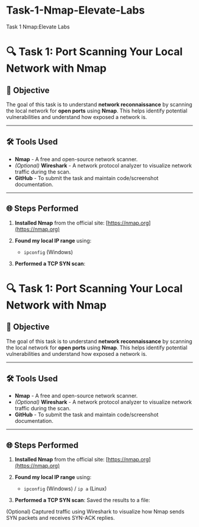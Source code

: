 # Task-1-Nmap-Elevate-Labs
Task 1 Nmap:Elevate Labs
# 🔍 Task 1: Port Scanning Your Local Network with Nmap

## 🚀 Objective

The goal of this task is to understand **network reconnaissance** by scanning the local network for **open ports** using **Nmap**. This helps identify potential vulnerabilities and understand how exposed a network is.

---

## 🛠 Tools Used

- **Nmap** - A free and open-source network scanner.
- *(Optional)* **Wireshark** - A network protocol analyzer to visualize network traffic during the scan.
- **GitHub** - To submit the task and maintain code/screenshot documentation.

---

## 🌐 Steps Performed

1. **Installed Nmap** from the official site: [https://nmap.org](https://nmap.org)
2. **Found my local IP range** using:
   - `ipconfig` (Windows)

3. **Performed a TCP SYN scan**:
# 🔍 Task 1: Port Scanning Your Local Network with Nmap

## 🚀 Objective

The goal of this task is to understand **network reconnaissance** by scanning the local network for **open ports** using **Nmap**. This helps identify potential vulnerabilities and understand how exposed a network is.

---

## 🛠 Tools Used

- **Nmap** - A free and open-source network scanner.
- *(Optional)* **Wireshark** - A network protocol analyzer to visualize network traffic during the scan.
- **GitHub** - To submit the task and maintain code/screenshot documentation.

---

## 🌐 Steps Performed

1. **Installed Nmap** from the official site: [https://nmap.org](https://nmap.org)
2. **Found my local IP range** using:
   - `ipconfig` (Windows) / `ip a` (Linux)
   
3. **Performed a TCP SYN scan**:
Saved the results to a file:

(Optional) Captured traffic using Wireshark to visualize how Nmap sends SYN packets and receives SYN-ACK replies.


  


